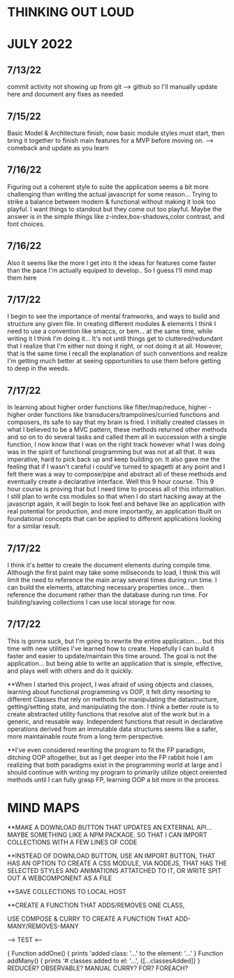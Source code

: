 # THINKING OUT LOUD

# JULY 2022

## 7/13/22
commit activity not showing up from git --> github so I'll manually update here and document any fixes as needed 

## 7/15/22
Basic Model & Architecture finish, now basic module styles must start, then bring it together to finish main features for a MVP before moving on.
--> comeback and update as you learn

## 7/16/22 
Figuring out a coherent style to suite the application seems a bit more challenging than writing the actual javascript for some reason... Trying to 
strike a balance between modern & functional without making it look too playful. I want things to standout but they come out too playful.
Maybe the answer is in the simple things like z-index,box-shadows,color contrast, and font choices.

## 7/16/22
Also it seems like the more I get into it the ideas for features come faster than the pace I'm actually equiped to develop.. So I guess I'll mind map them here

## 7/17/22
I begin to see the importance of mental framworks, and ways to build and structure any given file. In creating different modules & elements I think I need to use a convention like smaccs, or bem... at the same time, while writing it I think I'm doing it... It's not until things get to cluttered/redundant that I realize that I'm either not doing it right, or not doing it at all. However, that is the same time I recall the explanation of such conventions and realize I'm getting much better at seeing opportunities to use them before getting to deep in the weeds.

## 7/17/22
In learning about higher order functions like filter/map/reduce, higher - higher order functions like transducers/trampolines/curried functions and composers, its safe to say that my brain is fried. I initially created classes in what I believed to be a MVC pattern, these methods returned other methods and so on to do several tasks and called them all in succession with a single function, I now know that I was on the right track however what I was doing was in the spirit of functional programming but was not at all that. It was imperative, hard to pick back up and keep building on. It also gave me the feeling that if I wasn't careful i could've turned to spagetti at any point and I felt there was a way to compose/pipe and abstract all of these methods and eventually create a declarative interface. Well this 9 hour course. This 9 hour course is proving that but I need time to process all of this information. I still plan to write css modules so that when I do start hacking away at the javascript again, it will begin to look feel and behave like an application with real potential for production, and more importantly, an application tbuilt on foundational concepts that can be applied to different applications looking for a similar result. 

## 7/17/22

I think it's better to create the document elements during compile time. Although the first paint may take some miliseconds to load, I think this will limit the need to reference the main array several times during run time. I can build the elements, attatching necessary properties once... then reference the document rather than the database during run time. For building/saving collections I can use local storage for now.

## 7/17/22

This is gonna suck, but I'm going to rewrite the entire application.... but this time with new utilities I've learned how to create. Hopefully I can build it faster and easier to update/maintain this time around. The goal is not the application... but being able to write an application that is simple, effective, and plays well with others and do it quickly.

**When I started this project, I was afraid of using objects and classes, learning about functional programming vs OOP, it felt dirty resorting to different Classes that rely on methods for manipulating the datastructure, getting/setting state, and manipulating the dom. I think a better route is to create abstracted utility functions that resolve alot of the work but in a generic, and reusable way. Independent functions that result in declarative operations derived from an immutable data structures seems like a safer, more maintainable route from a long term perspective.

**I've even considered rewriting the program to fit the FP paradigm, ditching OOP altogether, but as I get deeper into the FP rabbit hole I am realizing that both paradigms exist in the programming world at large and I should continue with writing my program to primarily utilize object oreiented methods until I can fully grasp FP, learning OOP a bit more in the process.

# MIND MAPS
**MAKE A DOWNLOAD BUTTON THAT UPDATES AN EXTERNAL API... MAYBE SOMETHING LIKE A NPM PACKAGE. SO THAT I CAN IMPORT COLLECTIONS WITH A FEW LINES OF CODE

**INSTEAD OF DOWNLOAD BUTTON, USE AN IMPORT BUTTON, THAT HAS AN OPTION TO CREATE A CSS MODULE, VIA NODEJS, THAT HAS THE SELECTED STYLES AND ANIMATIONS ATTATCHED TO IT, OR WRITE SPIT OUT A WEBCOMPONENT AS A FILE

**SAVE COLLECTIONS TO LOCAL HOST

**CREATE A FUNCTION THAT ADDS/REMOVES ONE CLASS, 

USE COMPOSE & CURRY TO CREATE A FUNCTION THAT ADD-MANY/REMOVES-MANY 


--> TEST <--

{
  Function addOne() { prints 'added class: '...' to the element: '...' }
  Function addMany() { prints '# classes added to el: '...', {[...classesAdded]}
}
REDUCER? OBSERVABLE? MANUAL CURRY? FOR? FOREACH?
